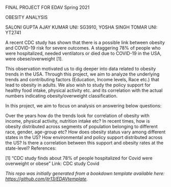 FINAL PROJECT FOR EDAV Spring 2021

OBESITY ANALYSIS

SALONI GUPTA AJAY KUMAR UNI: SG3910, YOSHA SINGH TOMAR UNI: YT2741

A recent CDC study has shown that there is a possible link between obesity and COVID-19 risk for severe outcomes. A staggering 78% of people who were hospitalized, needed ventilators or died due to COVID-19 in the USA, were obese/overweight [1].

This observation motivated us to dig deeper into data related to obesity trends in the USA. Through this project, we aim to analyze the underlying trends and contributing factors (Education, Income levels, Race etc.) that lead to obesity in adults. We also wish to study the policy support for healthy food intake, physical activity etc. and its correlation with the actual numbers indicating obesity/overweight classification.

In this project, we aim to focus on analysis on answering below questions:

Over the years how do the trends look for correlation of obesity with income, physical activity, nutrition intake etc?
In recent times, how is obesity distributed across segments of population belonging to different race, gender, age-group etc?
How does obesity status vary among different states in the US?
How environmental and policy support distributed across the US? Is there a correlation between this support and obesity rates at the state-level?
References:

[1] “CDC study finds about 78% of people hospitalized for Covid were overweight or obese” Link: CDC study Covid

*This repo was initially generated from a bookdown template available here: https://github.com/jtr13/EDAVtemplate.*	


